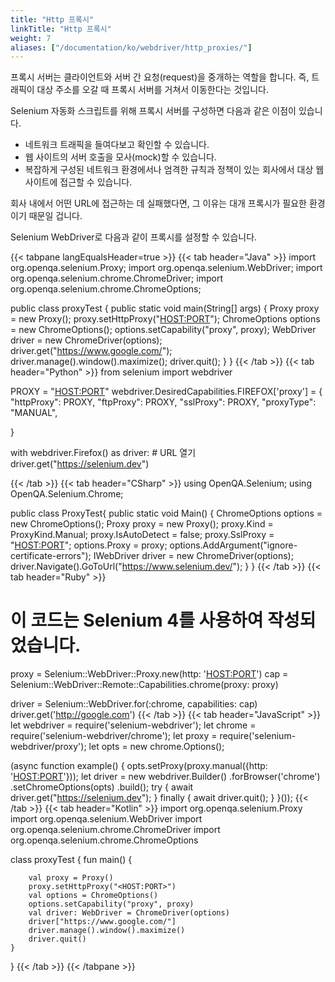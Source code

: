 ```yaml
---
title: "Http 프록시"
linkTitle: "Http 프록시"
weight: 7
aliases: ["/documentation/ko/webdriver/http_proxies/"]
---
```


프록시 서버는 클라이언트와 서버 간 요청(request)을 중개하는 역할을 합니다. 
즉, 트래픽이 대상 주소를 오갈 때 프록시 서버를 거쳐서 이동한다는 것입니다.

Selenium 자동화 스크립트를 위해 프록시 서버를 구성하면 다음과 같은 이점이 
있습니다.

* 네트워크 트래픽을 들여다보고 확인할 수 있습니다.
* 웹 사이트의 서버 호출을 모사(mock)할 수 있습니다.
* 복잡하게 구성된 네트워크 환경에서나 엄격한 규칙과 정책이 있는 회사에서 
대상 웹 사이트에 접근할 수 있습니다.

회사 내에서 어떤 URL에 접근하는 데 실패했다면, 그 이유는 대개 프록시가 
필요한 환경이기 때문일 겁니다.

Selenium WebDriver로 다음과 같이 프록시를 설정할 수 있습니다.

{{< tabpane langEqualsHeader=true >}}
  {{< tab header="Java" >}}
import org.openqa.selenium.Proxy;
import org.openqa.selenium.WebDriver;
import org.openqa.selenium.chrome.ChromeDriver;
import org.openqa.selenium.chrome.ChromeOptions;

public class proxyTest {
  public static void main(String[] args) {
    Proxy proxy = new Proxy();
    proxy.setHttpProxy("<HOST:PORT>");
    ChromeOptions options = new ChromeOptions();
    options.setCapability("proxy", proxy);
    WebDriver driver = new ChromeDriver(options);
    driver.get("https://www.google.com/");
    driver.manage().window().maximize();
    driver.quit();
  }
}
  {{< /tab >}}
  {{< tab header="Python" >}}
from selenium import webdriver

PROXY = "<HOST:PORT>"
webdriver.DesiredCapabilities.FIREFOX['proxy'] = {
    "httpProxy": PROXY,
    "ftpProxy": PROXY,
    "sslProxy": PROXY,
    "proxyType": "MANUAL",

}

with webdriver.Firefox() as driver:
    # URL 열기
    driver.get("https://selenium.dev")

  {{< /tab >}}
  {{< tab header="CSharp" >}}
using OpenQA.Selenium;
using OpenQA.Selenium.Chrome;

public class ProxyTest{
  public static void Main() {
    ChromeOptions options = new ChromeOptions();
    Proxy proxy = new Proxy();
    proxy.Kind = ProxyKind.Manual;
    proxy.IsAutoDetect = false;
    proxy.SslProxy = "<HOST:PORT>";
    options.Proxy = proxy;
    options.AddArgument("ignore-certificate-errors");
    IWebDriver driver = new ChromeDriver(options);
    driver.Navigate().GoToUrl("https://www.selenium.dev/");
  }
}
  {{< /tab >}}
  {{< tab header="Ruby" >}}
# 이 코드는 Selenium 4를 사용하여 작성되었습니다.

proxy = Selenium::WebDriver::Proxy.new(http: '<HOST:PORT>')
cap   = Selenium::WebDriver::Remote::Capabilities.chrome(proxy: proxy)

driver = Selenium::WebDriver.for(:chrome, capabilities: cap)
driver.get('http://google.com')
  {{< /tab >}}
  {{< tab header="JavaScript" >}}
let webdriver = require('selenium-webdriver');
let chrome = require('selenium-webdriver/chrome');
let proxy = require('selenium-webdriver/proxy');
let opts = new chrome.Options();

(async function example() {
  opts.setProxy(proxy.manual({http: '<HOST:PORT>'}));
  let driver = new webdriver.Builder()
    .forBrowser('chrome')
    .setChromeOptions(opts)
    .build();
  try {
    await driver.get("https://selenium.dev");
  }
  finally {
   await driver.quit();
  }
}());
  {{< /tab >}}
  {{< tab header="Kotlin" >}}
import org.openqa.selenium.Proxy
import org.openqa.selenium.WebDriver
import org.openqa.selenium.chrome.ChromeDriver
import org.openqa.selenium.chrome.ChromeOptions

class proxyTest {
    fun main() {

        val proxy = Proxy()
        proxy.setHttpProxy("<HOST:PORT>")
        val options = ChromeOptions()
        options.setCapability("proxy", proxy)
        val driver: WebDriver = ChromeDriver(options)
        driver["https://www.google.com/"]
        driver.manage().window().maximize()
        driver.quit()
    }
}
  {{< /tab >}}
{{< /tabpane >}}
